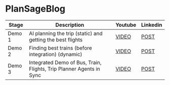 # PlanSageBlog

| Stage                              | Description | Youtube  | Linkedin
|------------------------------------|-------------|----------|----------|
| Demo 1   | AI planning the trip (static) and getting the best flights  | [VIDEO](https://www.youtube.com/watch?v=APpnb69Ot84&t=7s)   | [POST](https://www.linkedin.com/posts/ravi-prakash-4b3a33151_plansage-genai-traveltech-activity-7280225365053050880-LrEu?utm_source=share&utm_medium=member_desktop)
| Demo 2      | Finding best trains (before integration) (dynamic)| [VIDEO](https://www.youtube.com/watch?v=L_Yg90kRX2U&t=5s) | [POST](https://www.linkedin.com/posts/ravi-prakash-4b3a33151_plansage-ai-llm-activity-7281298673899106305-S5x2?utm_source=share&utm_medium=member_desktop)
|Demo 3| Integrated Demo of Bus, Train, Flights, Trip Planner Agents in Sync | [VIDEO](https://www.youtube.com/watch?v=SG2mIob3qWo) | [POST](https://www.linkedin.com/posts/ravi-prakash-4b3a33151_ai-traveltech-startup-activity-7284900771559526400-nkVI?utm_source=share&utm_medium=member_desktop)
